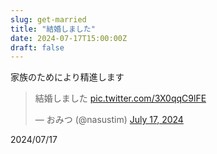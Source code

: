 ```yaml
---
slug: get-married
title: "結婚しました"
date: 2024-07-17T15:00:00Z
draft: false
---
```


家族のためにより精進します

<blockquote class="twitter-tweet"><p lang="ja" dir="ltr">結婚しました <a href="https://t.co/3X0qqC9lFE">pic.twitter.com/3X0qqC9lFE</a></p>&mdash; おみつ (@nasustim) <a href="https://twitter.com/nasustim/status/1813395167849955470?ref_src=twsrc%5Etfw">July 17, 2024</a></blockquote> <script async src="https://platform.twitter.com/widgets.js" charset="utf-8"></script>

2024/07/17
